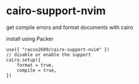 # cairo-support-nvim

get compile errors and format documents with cairo

install using Packer
```
use({ "racso2609/cairo-support-nvim" }) 
// disable or enable the support
cairo.setup({
	format = true,
	compile = true,
})
```
